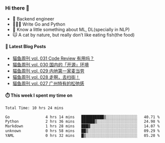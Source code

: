 ### Hi there 👋

- 🔧 Backend engineer
- 👨🏻‍💻 Write Go and Python
- 🔭 Know a little something about ML, DL(specially in NLP)
- 🐱 A cat by nature, but really don’t like eating fish(the food)

#### 📖 Latest Blog Posts
<!-- BLOG-POST-LIST:START -->
- [猫鱼周刊 vol. 031 Code Review 有用吗？](https://ameow.xyz/archives/mao-yu-zhou-kan-vol.-031-code-review-you-yong-ma)
- [猫鱼周刊 vol. 030 国内的「开源」环境](https://ameow.xyz/archives/weekly-030)
- [猫鱼周刊 vol. 029 内地第一家麦当劳](https://ameow.xyz/archives/weekly-029)
- [猫鱼周刊 vol. 028 走啊，去扫街！](https://ameow.xyz/archives/weekly-028)
- [猫鱼周刊 vol. 027 广州特有的松弛感](https://ameow.xyz/archives/weekly-027)
<!-- BLOG-POST-LIST:END -->

#### ⏱️ This week I spent my time on
<!--START_SECTION:waka-->

```txt
Total Time: 10 hrs 24 mins

Go                4 hrs 14 mins   ██████████▒░░░░░░░░░░░░░░   40.71 %
Python            2 hrs 36 mins   ██████▒░░░░░░░░░░░░░░░░░░   24.98 %
Markdown          1 hrs 28 mins   ███▓░░░░░░░░░░░░░░░░░░░░░   14.07 %
unknown           0 hrs 58 mins   ██▒░░░░░░░░░░░░░░░░░░░░░░   09.29 %
YAML              0 hrs 32 mins   █▒░░░░░░░░░░░░░░░░░░░░░░░   05.20 %
```

<!--END_SECTION:waka-->

<!--
**LeslieLeung/LeslieLeung** is a ✨ _special_ ✨ repository because its `README.md` (this file) appears on your GitHub profile.

Here are some ideas to get you started:

- 🔭 I’m currently working on ...
- 🌱 I’m currently learning ...
- 👯 I’m looking to collaborate on ...
- 🤔 I’m looking for help with ...
- 💬 Ask me about ...
- 📫 How to reach me: ...
- 😄 Pronouns: ...
- ⚡ Fun fact: ...
-->
